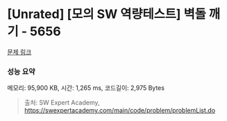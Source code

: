 # [Unrated] [모의 SW 역량테스트] 벽돌 깨기 - 5656 

[문제 링크](https://swexpertacademy.com/main/code/problem/problemDetail.do?contestProbId=AWXRQm6qfL0DFAUo) 

### 성능 요약

메모리: 95,900 KB, 시간: 1,265 ms, 코드길이: 2,975 Bytes



> 출처: SW Expert Academy, https://swexpertacademy.com/main/code/problem/problemList.do